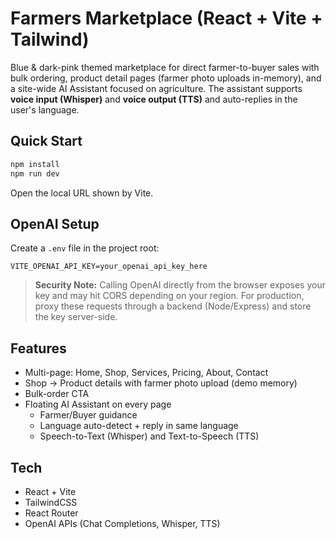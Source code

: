 # Farmers Marketplace (React + Vite + Tailwind)

Blue & dark-pink themed marketplace for direct farmer-to-buyer sales with bulk ordering, product detail pages (farmer photo uploads in-memory), and a site-wide AI Assistant focused on agriculture. The assistant supports **voice input (Whisper)** and **voice output (TTS)** and auto-replies in the user's language.

## Quick Start
```bash
npm install
npm run dev
```

Open the local URL shown by Vite.

## OpenAI Setup
Create a `.env` file in the project root:
```
VITE_OPENAI_API_KEY=your_openai_api_key_here
```
> **Security Note:** Calling OpenAI directly from the browser exposes your key and may hit CORS depending on your region. For production, proxy these requests through a backend (Node/Express) and store the key server-side.

## Features
- Multi-page: Home, Shop, Services, Pricing, About, Contact
- Shop → Product details with farmer photo upload (demo memory)
- Bulk-order CTA
- Floating AI Assistant on every page
  - Farmer/Buyer guidance
  - Language auto-detect + reply in same language
  - Speech-to-Text (Whisper) and Text-to-Speech (TTS)

## Tech
- React + Vite
- TailwindCSS
- React Router
- OpenAI APIs (Chat Completions, Whisper, TTS)
